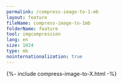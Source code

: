 ```yaml
---
permalink: /compress-image-to-1-mb
layout: feature
fileName: compress-image-to-1mb
folderName: feature
tool: imgcompression
lang: en
size: 1024
type: mb
nointernationalization: true
---
```

{%- include compress-image-to-X.html -%}
      